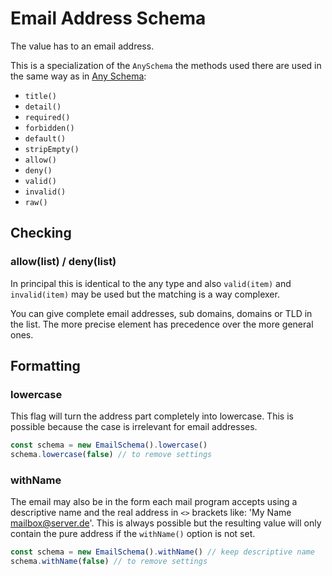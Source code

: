 # Email Address Schema

The value has to an email address.

This is a specialization of the `AnySchema` the methods used there are used in the same way as in [Any Schema](any.md):
- `title()`
- `detail()`
- `required()`
- `forbidden()`
- `default()`
- `stripEmpty()`
- `allow()`
- `deny()`
- `valid()`
- `invalid()`
- `raw()`


## Checking

### allow(list) / deny(list)

In principal this is identical to the any type and also `valid(item)` and `invalid(item)` may be used
but the matching is a way complexer.

You can give complete email addresses, sub domains, domains or TLD in the list. The more precise
element has precedence over the more general ones.


## Formatting

### lowercase

This flag will turn the address part completely into lowercase. This is possible because the case
is irrelevant for email addresses.

```js
const schema = new EmailSchema().lowercase()
schema.lowercase(false) // to remove settings
```

### withName

The email may also be in the form each mail program accepts using a descriptive name and the real
address in `<>` brackets like: 'My Name <mailbox@server.de>'. This is always possible but the
resulting value will only contain the pure address if the `withName()` option is not set.

```js
const schema = new EmailSchema().withName() // keep descriptive name
schema.withName(false) // to remove settings
```
